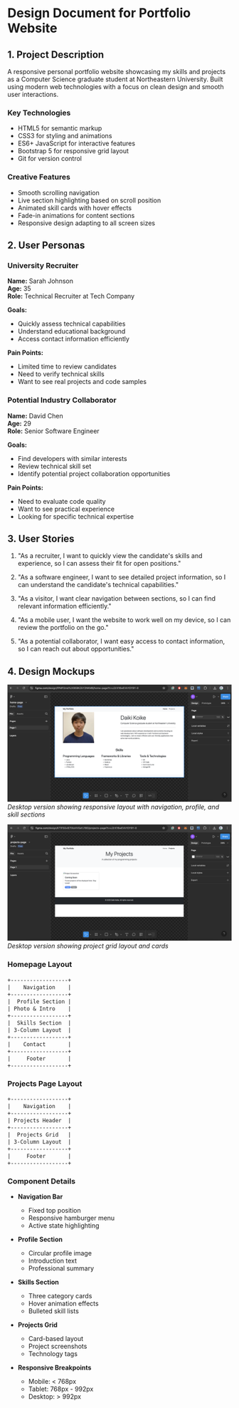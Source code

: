 # Design Document for Portfolio Website

## 1. Project Description
A responsive personal portfolio website showcasing my skills and projects as a Computer Science graduate student at Northeastern University. Built using modern web technologies with a focus on clean design and smooth user interactions.

### Key Technologies
- HTML5 for semantic markup
- CSS3 for styling and animations
- ES6+ JavaScript for interactive features
- Bootstrap 5 for responsive grid layout
- Git for version control

### Creative Features
- Smooth scrolling navigation
- Live section highlighting based on scroll position
- Animated skill cards with hover effects
- Fade-in animations for content sections
- Responsive design adapting to all screen sizes

## 2. User Personas

### University Recruiter
**Name:** Sarah Johnson  
**Age:** 35  
**Role:** Technical Recruiter at Tech Company  

**Goals:**
- Quickly assess technical capabilities
- Understand educational background
- Access contact information efficiently

**Pain Points:**
- Limited time to review candidates
- Need to verify technical skills
- Want to see real projects and code samples

### Potential Industry Collaborator
**Name:** David Chen  
**Age:** 29  
**Role:** Senior Software Engineer  

**Goals:**
- Find developers with similar interests
- Review technical skill set
- Identify potential project collaboration opportunities

**Pain Points:**
- Need to evaluate code quality
- Want to see practical experience
- Looking for specific technical expertise

## 3. User Stories

1. "As a recruiter, I want to quickly view the candidate's skills and experience, so I can assess their fit for open positions."

2. "As a software engineer, I want to see detailed project information, so I can understand the candidate's technical capabilities."

3. "As a visitor, I want clear navigation between sections, so I can find relevant information efficiently."

4. "As a mobile user, I want the website to work well on my device, so I can review the portfolio on the go."

5. "As a potential collaborator, I want easy access to contact information, so I can reach out about opportunities."

## 4. Design Mockups

![Desktop Homepage](images/mockup1.jpg)
*Desktop version showing responsive layout with navigation, profile, and skill sections*

![Desktop Projects](images/mockup2.jpg)
*Desktop version showing project grid layout and cards*

### Homepage Layout
```
+------------------+
|    Navigation    |
+------------------+
|  Profile Section |
| Photo & Intro    |
+------------------+
|  Skills Section  |
| 3-Column Layout  |
+------------------+
|    Contact       |
+------------------+
|     Footer       |
+------------------+
```

### Projects Page Layout
```
+------------------+
|    Navigation    |
+------------------+
| Projects Header  |
+------------------+
|  Projects Grid   |
| 3-Column Layout  |
+------------------+
|     Footer       |
+------------------+
```

### Component Details
- **Navigation Bar**
  - Fixed top position
  - Responsive hamburger menu
  - Active state highlighting

- **Profile Section**
  - Circular profile image
  - Introduction text
  - Professional summary

- **Skills Section**
  - Three category cards
  - Hover animation effects
  - Bulleted skill lists

- **Projects Grid**
  - Card-based layout
  - Project screenshots
  - Technology tags

- **Responsive Breakpoints**
  - Mobile: < 768px
  - Tablet: 768px - 992px
  - Desktop: > 992px
